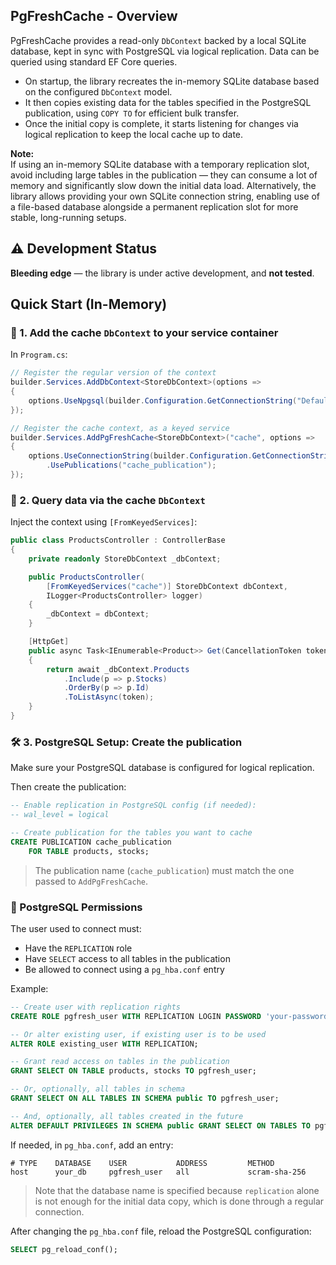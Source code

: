 ## PgFreshCache - Overview

PgFreshCache provides a read-only `DbContext` backed by a local SQLite database, kept in sync with PostgreSQL via logical replication. Data can be queried using standard EF Core queries.

- On startup, the library recreates the in-memory SQLite database based on the configured `DbContext` model.
- It then copies existing data for the tables specified in the PostgreSQL publication, using `COPY TO` for efficient bulk transfer.
- Once the initial copy is complete, it starts listening for changes via logical replication to keep the local cache up to date.

**Note:**  
If using an in-memory SQLite database with a temporary replication slot, avoid including large tables in the publication — they can consume a lot of memory and significantly slow down the initial data load. 
Alternatively, the library allows providing your own SQLite connection string, enabling use of a file-based database alongside a permanent replication slot for more stable, long-running setups.

## ⚠️ Development Status

**Bleeding edge** — the library is under active development, and **not tested**.

## Quick Start (In-Memory)

### 🔧 1. Add the cache `DbContext` to your service container

In `Program.cs`:

```csharp
// Register the regular version of the context
builder.Services.AddDbContext<StoreDbContext>(options =>
{
    options.UseNpgsql(builder.Configuration.GetConnectionString("DefaultConnection"));
});

// Register the cache context, as a keyed service
builder.Services.AddPgFreshCache<StoreDbContext>("cache", options =>
{
    options.UseConnectionString(builder.Configuration.GetConnectionString("DefaultConnection")) 
        .UsePublications("cache_publication");
});
```

### 🧪 2. Query data via the cache `DbContext`

Inject the context using `[FromKeyedServices]`:

```csharp
public class ProductsController : ControllerBase
{
    private readonly StoreDbContext _dbContext;

    public ProductsController(
        [FromKeyedServices("cache")] StoreDbContext dbContext,
        ILogger<ProductsController> logger)
    {
        _dbContext = dbContext;
    }

    [HttpGet]
    public async Task<IEnumerable<Product>> Get(CancellationToken token)
    {
        return await _dbContext.Products
            .Include(p => p.Stocks)
            .OrderBy(p => p.Id)
            .ToListAsync(token);
    }
}
```

### 🛠 3. PostgreSQL Setup: Create the publication

Make sure your PostgreSQL database is configured for logical replication.

 Then create the publication:

```sql
-- Enable replication in PostgreSQL config (if needed):
-- wal_level = logical

-- Create publication for the tables you want to cache
CREATE PUBLICATION cache_publication
    FOR TABLE products, stocks;
```

> The publication name (`cache_publication`) must match the one passed to `AddPgFreshCache`.

### 🔐 PostgreSQL Permissions

The user used to connect must:

- Have the `REPLICATION` role
- Have `SELECT` access to all tables in the publication
- Be allowed to connect using a `pg_hba.conf` entry

Example:

```sql
-- Create user with replication rights
CREATE ROLE pgfresh_user WITH REPLICATION LOGIN PASSWORD 'your-password';

-- Or alter existing user, if existing user is to be used
ALTER ROLE existing_user WITH REPLICATION;

-- Grant read access on tables in the publication
GRANT SELECT ON TABLE products, stocks TO pgfresh_user;

-- Or, optionally, all tables in schema
GRANT SELECT ON ALL TABLES IN SCHEMA public TO pgfresh_user;

-- And, optionally, all tables created in the future
ALTER DEFAULT PRIVILEGES IN SCHEMA public GRANT SELECT ON TABLES TO pgfresh_user;
```

If needed, in `pg_hba.conf`, add an entry:

```text
# TYPE    DATABASE    USER           ADDRESS         METHOD
host      your_db     pgfresh_user   all             scram-sha-256
```
> Note that the database name is specified because `replication` alone is not enough for the initial data copy, which is done through a regular connection.

After changing the `pg_hba.conf` file, reload the PostgreSQL configuration:

```sql
SELECT pg_reload_conf();
```
